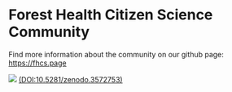 # Forest Health Citizen Science Community

Find more information about the community on our github page: https://fhcs.page

![](https://zenodo.org/badge/DOI/10.5281/zenodo.3572753.svg) [(DOI:10.5281/zenodo.3572753)](https://zenodo.org/record/3572753)